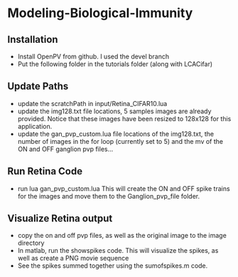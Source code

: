 # Modeling-Biological-Immunity
## Installation
 - Install OpenPV from github.  I used the devel branch
 - Put the following folder in the tutorials folder (along with LCACifar)
## Update Paths
 - update the scratchPath in input/Retina_CIFAR10.lua
 - update the img128.txt file locations, 5 samples images are already provided.  Notice that these images have been resized to 128x128 for this application.
 - update the gan_pvp_custom.lua file locations of the img128.txt, the number of images in the for loop (currently set to 5) and the mv of the ON and OFF ganglion pvp files...
## Run Retina Code
 - run lua gan_pvp_custom.lua   This will create the ON and OFF spike trains for the images and move them to the Ganglion_pvp_file folder.  
## Visualize Retina output
 - copy the on and off pvp files, as well as the original image to the image directory
 - In matlab, run the showspikes code.  This will visualize the spikes, as well as create a PNG movie sequence
 - See the spikes summed together using the sumofspikes.m code.
